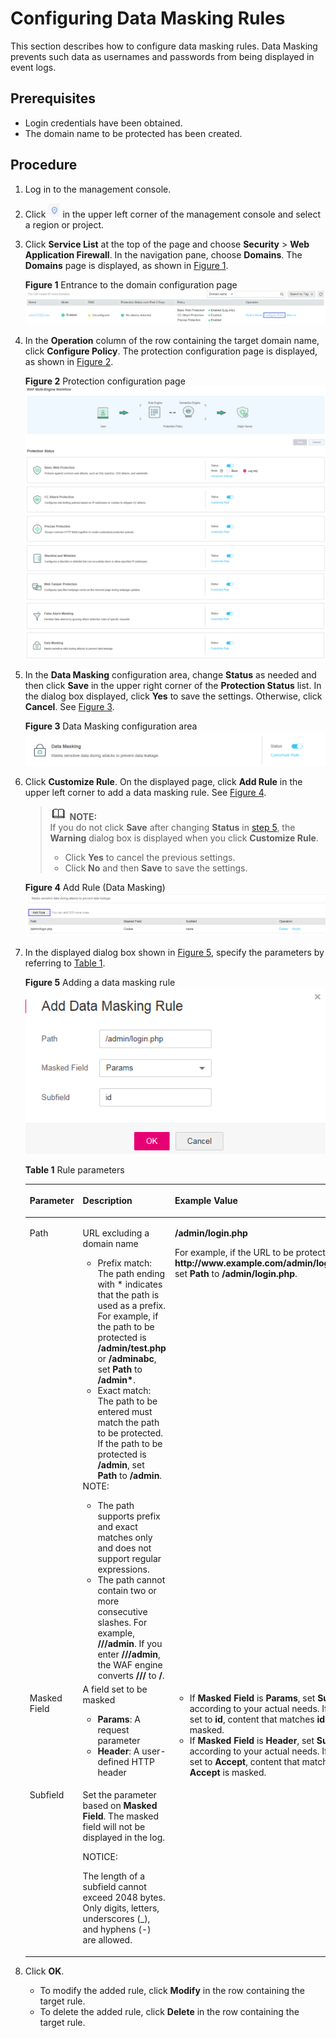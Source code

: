 # Configuring Data Masking Rules<a name="waf_01_0017"></a>

This section describes how to configure data masking rules.  Data Masking  prevents such data as usernames and passwords from being displayed in event logs.

## Prerequisites<a name="section2256777914731"></a>

-   Login credentials have been obtained.
-   The domain name to be protected has been created.

## Procedure<a name="section121983568447"></a>

1.  Log in to the management console.
2.  Click  ![](figures/icon-region.png)  in the upper left corner of the management console and select a region or project.
3.  Click  **Service List**  at the top of the page and choose  **Security**  \>  **Web Application Firewall**. In the navigation pane, choose  **Domains**. The  **Domains**  page is displayed, as shown in  [Figure 1](#waf_01_0008_fig164792010154510).

    **Figure  1**  Entrance to the domain configuration page<a name="waf_01_0008_fig164792010154510"></a>  
    ![](figures/entrance-to-the-domain-configuration-page.png "entrance-to-the-domain-configuration-page")

4.  In the  **Operation**  column of the row containing the target domain name, click  **Configure Policy**. The protection configuration page is displayed, as shown in  [Figure 2](#waf_01_0008_fig16197124372015).

    **Figure  2**  Protection configuration page<a name="waf_01_0008_fig16197124372015"></a>  
    ![](figures/protection-configuration-page.png "protection-configuration-page")

5.  <a name="li45442459125143"></a>In the  **Data Masking**  configuration area, change  **Status**  as needed and then click  **Save**  in the upper right corner of the  **Protection Status**  list. In the dialog box displayed, click  **Yes**  to save the settings. Otherwise, click  **Cancel**. See  [Figure 3](#fig163378412590).

    **Figure  3**  Data Masking configuration area<a name="fig163378412590"></a>  
    ![](figures/data-masking-configuration-area.png "data-masking-configuration-area")

6.  Click  **Customize Rule**. On the displayed page, click  **Add Rule**  in the upper left corner to add a data masking rule. See  [Figure 4](#fig187391447920).

    >![](public_sys-resources/icon-note.gif) **NOTE:**   
    >If you do not click  **Save**  after changing  **Status**  in  [step 5](#li45442459125143), the  **Warning**  dialog box is displayed when you click  **Customize Rule**.  
    >-   Click  **Yes**  to cancel the previous settings.  
    >-   Click  **No**  and then  **Save**  to save the settings.  

    **Figure  4**  Add Rule \(Data Masking\)<a name="fig187391447920"></a>  
    ![](figures/add-rule-(data-masking).png "add-rule-(data-masking)")

7.  In the displayed dialog box shown in  [Figure 5](#fig49385421125519), specify the parameters by referring to  [Table 1](#table4696626918715).

    **Figure  5**  Adding a data masking rule<a name="fig49385421125519"></a>  
    ![](figures/adding-a-data-masking-rule.png "adding-a-data-masking-rule")

    **Table  1**  Rule parameters

    <a name="table4696626918715"></a>
    <table><thead align="left"><tr id="row151760118715"><th class="cellrowborder" valign="top" width="15.85%" id="mcps1.2.4.1.1"><p id="p3258956818715"><a name="p3258956818715"></a><a name="p3258956818715"></a>Parameter</p>
    </th>
    <th class="cellrowborder" valign="top" width="52.2%" id="mcps1.2.4.1.2"><p id="p2250934518715"><a name="p2250934518715"></a><a name="p2250934518715"></a>Description</p>
    </th>
    <th class="cellrowborder" valign="top" width="31.95%" id="mcps1.2.4.1.3"><p id="p2986065181135"><a name="p2986065181135"></a><a name="p2986065181135"></a>Example Value</p>
    </th>
    </tr>
    </thead>
    <tbody><tr id="row125751318715"><td class="cellrowborder" valign="top" width="15.85%" headers="mcps1.2.4.1.1 "><p id="p3474973518715"><a name="p3474973518715"></a><a name="p3474973518715"></a>Path</p>
    </td>
    <td class="cellrowborder" valign="top" width="52.2%" headers="mcps1.2.4.1.2 "><p id="p6326519018715"><a name="p6326519018715"></a><a name="p6326519018715"></a>URL excluding a domain name</p>
    <a name="ul1515617591337"></a><a name="ul1515617591337"></a><ul id="ul1515617591337"><li>Prefix match: The path ending with * indicates that the path is used as a prefix. For example, if the path to be protected is <strong id="b174531018122"><a name="b174531018122"></a><a name="b174531018122"></a>/admin/test.php</strong> or <strong id="b164537185220"><a name="b164537185220"></a><a name="b164537185220"></a>/adminabc</strong>, set <strong id="b184531918121"><a name="b184531918121"></a><a name="b184531918121"></a>Path</strong> to <span class="parmvalue" id="parmvalue345318181421"><a name="parmvalue345318181421"></a><a name="parmvalue345318181421"></a><b>/admin*</b></span>.</li><li>Exact match: The path to be entered must match the path to be protected. If the path to be protected is <span class="parmvalue" id="parmvalue65783211923"><a name="parmvalue65783211923"></a><a name="parmvalue65783211923"></a><b>/admin</b></span>, set <strong id="b05781021825"><a name="b05781021825"></a><a name="b05781021825"></a>Path</strong> to <span class="parmvalue" id="parmvalue55781221228"><a name="parmvalue55781221228"></a><a name="parmvalue55781221228"></a><b>/admin</b></span>.</li></ul>
    <div class="note" id="note86025529534"><a name="note86025529534"></a><a name="note86025529534"></a><span class="notetitle"> NOTE: </span><div class="notebody"><a name="ul20707155819344"></a><a name="ul20707155819344"></a><ul id="ul20707155819344"><li>The path supports prefix and exact matches only and does not support regular expressions.</li><li>The path cannot contain two or more consecutive slashes. For example, <span class="parmvalue" id="parmvalue6814192517581"><a name="parmvalue6814192517581"></a><a name="parmvalue6814192517581"></a><b>///admin</b></span>. If you enter <strong id="b981419256582"><a name="b981419256582"></a><a name="b981419256582"></a>///admin</strong>, the WAF engine converts <strong id="b1081415253585"><a name="b1081415253585"></a><a name="b1081415253585"></a>///</strong> to <strong id="b19814122511589"><a name="b19814122511589"></a><a name="b19814122511589"></a>/</strong>.</li></ul>
    </div></div>
    </td>
    <td class="cellrowborder" valign="top" width="31.95%" headers="mcps1.2.4.1.3 "><p id="p40544725181135"><a name="p40544725181135"></a><a name="p40544725181135"></a><strong id="b240272934615"><a name="b240272934615"></a><a name="b240272934615"></a>/admin/login.php</strong></p>
    <p id="p11951173761619"><a name="p11951173761619"></a><a name="p11951173761619"></a>For example, if the URL to be protected is <span class="filepath" id="filepath17219125201"><a name="filepath17219125201"></a><a name="filepath17219125201"></a><b>http://www.example.com/admin/login.php</b></span>, set <strong id="b1723129201"><a name="b1723129201"></a><a name="b1723129201"></a>Path</strong> to <strong id="b12191272014"><a name="b12191272014"></a><a name="b12191272014"></a>/admin/login.php</strong>.</p>
    </td>
    </tr>
    <tr id="row12212154685910"><td class="cellrowborder" valign="top" width="15.85%" headers="mcps1.2.4.1.1 "><p id="p182121546175911"><a name="p182121546175911"></a><a name="p182121546175911"></a>Masked Field</p>
    </td>
    <td class="cellrowborder" valign="top" width="52.2%" headers="mcps1.2.4.1.2 "><div class="p" id="p4124255145815"><a name="p4124255145815"></a><a name="p4124255145815"></a>A field set to be masked<a name="ul16778520183811"></a><a name="ul16778520183811"></a><ul id="ul16778520183811"><li><strong id="b1343103515012"><a name="b1343103515012"></a><a name="b1343103515012"></a>Params</strong>: A request parameter</li><li><strong id="b3268543155016"><a name="b3268543155016"></a><a name="b3268543155016"></a>Header</strong>: A user-defined HTTP header</li></ul>
    </div>
    </td>
    <td class="cellrowborder" rowspan="2" valign="top" width="31.95%" headers="mcps1.2.4.1.3 "><a name="ul3574205795514"></a><a name="ul3574205795514"></a><ul id="ul3574205795514"><li>If <strong id="b33911257154612"><a name="b33911257154612"></a><a name="b33911257154612"></a>Masked Field</strong> is <strong id="b16810122213477"><a name="b16810122213477"></a><a name="b16810122213477"></a>Params</strong>, set <strong id="b15130102919477"><a name="b15130102919477"></a><a name="b15130102919477"></a>Subfield</strong> according to your actual needs. If it is set to <strong id="b9644145594714"><a name="b9644145594714"></a><a name="b9644145594714"></a>id</strong>, content that matches <strong id="b786051518488"><a name="b786051518488"></a><a name="b786051518488"></a>id</strong> is masked.</li><li>If <strong id="b1579816587"><a name="b1579816587"></a><a name="b1579816587"></a>Masked Field</strong> is <span class="parmvalue" id="parmvalue1852725718"><a name="parmvalue1852725718"></a><a name="parmvalue1852725718"></a><b>Header</b></span>, set <span class="parmname" id="parmname1948091887"><a name="parmname1948091887"></a><a name="parmname1948091887"></a><b>Subfield</b></span> according to your actual needs. If it is set to <span class="parmvalue" id="parmvalue366156849"><a name="parmvalue366156849"></a><a name="parmvalue366156849"></a><b>Accept</b></span>, content that matches <span class="parmvalue" id="parmvalue2093604268"><a name="parmvalue2093604268"></a><a name="parmvalue2093604268"></a><b>Accept</b></span> is masked.</li></ul>
    </td>
    </tr>
    <tr id="row3251580618715"><td class="cellrowborder" valign="top" headers="mcps1.2.4.1.1 "><p id="p1653459218715"><a name="p1653459218715"></a><a name="p1653459218715"></a>Subfield</p>
    </td>
    <td class="cellrowborder" valign="top" headers="mcps1.2.4.1.2 "><p id="p12165125012131"><a name="p12165125012131"></a><a name="p12165125012131"></a>Set the parameter based on <strong id="b771614580578"><a name="b771614580578"></a><a name="b771614580578"></a>Masked Field</strong>. The masked field will not be displayed in the log.</p>
    <div class="notice" id="note106664883710"><a name="note106664883710"></a><a name="note106664883710"></a><span class="noticetitle"> NOTICE: </span><div class="noticebody"><p id="waf_01_0010_p954031113102"><a name="waf_01_0010_p954031113102"></a><a name="waf_01_0010_p954031113102"></a>The length of a subfield cannot exceed 2048 bytes. Only digits, letters, underscores (_), and hyphens (-) are allowed.</p>
    </div></div>
    </td>
    </tr>
    </tbody>
    </table>

8.  Click  **OK**.
    -   To modify the added rule, click  **Modify**  in the row containing the target rule.
    -   To delete the added rule, click  **Delete**  in the row containing the target rule.


